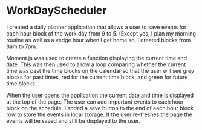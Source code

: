 # WorkDayScheduler

I created a daily planner application that allows a user to save events for each hour block of the work day from 9 to 5. (Except yes, I plan my morning routine as well as a vedge hour when I get home so, I created blocks from 8am to 7pm.

Moment.js was used to create a function displaying the current time and date. This was then used to allow a loop comparing whether the current time was past the time blocks on the calendar so that the user will see grey blocks for past times, red for the current time block, and green for future time blocks.

When the user opens the application the current date and time is displayed at the top of the page. The user can add important events to each hour block on the schedule. I added a save button to the end of each hour block row to store the events in local storage. If the user re-freshes the page the events will be saved and still be displayed to the user.




